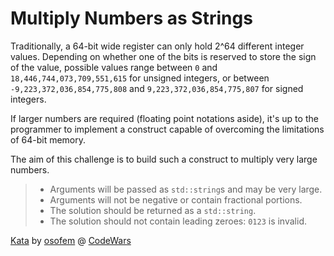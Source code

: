 # Multiply Numbers as Strings

Traditionally, a 64-bit wide register can only hold 2^64 different integer values. Depending on whether one of the bits is reserved to store the sign of the value, possible values range between `0` and `18,446,744,073,709,551,615` for unsigned integers, or between `-9,223,372,036,854,775,808` and `9,223,372,036,854,775,807` for signed integers.

If larger numbers are required (floating point notations aside), it's up to the programmer to implement a construct capable of overcoming the limitations of 64-bit memory.

The aim of this challenge is to build such a construct to multiply very large numbers.

> * Arguments will be passed as `std::string`s and may be very large.
> * Arguments will not be negative or contain fractional portions.
> * The solution should be returned as a `std::string`.
> * The solution should not contain leading zeroes: `0123` is invalid.

[Kata](https://www.codewars.com/kata/55911ef14065454c75000062) by [osofem](https://www.codewars.com/users/osofem) @ [CodeWars](https://www.codewars.com)
